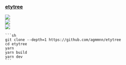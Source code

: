 ### [etytree](https://github.com/agmmnn/etytree)

![](https://img.shields.io/github/license/agmmnn/etytree)<br />
[![](https://img.shields.io/github/last-commit/scillidan/etytree/main?label=last%20commit%20(fork))](https://github.com/scillidan/etytree)<br />
![](https://img.shields.io/badge/Vercel-black?style=flat&logo=Vercel&logoColor=white)

````{tab} From source
```sh
git clone --depth=1 https://github.com/agmmnn/etytree
cd etytree
yarn
yarn build
yarn dev
```
````